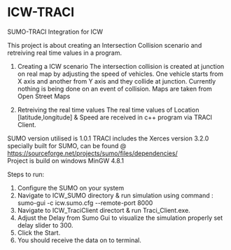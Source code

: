 # ICW-TRACI
SUMO-TRACI Integration for ICW

This project is about creating an Intersection Collision scenario and retreiving real time values in a program.

1. Creating a ICW scenario
  The intersection collision is created at junction on real map by adjusting the speed of vehicles. One vehicle starts from X axis 
  and another from Y axis and they collide at junction. Currently nothing is being done on an event of collision. Maps are taken 
  from Open Street Maps

2. Retreiving the real time values
 The real time values of Location [latitude,longitude] & Speed are received in c++ program via TRACI Client.

SUMO version utilised is 1.0.1
TRACI includes the Xerces version 3.2.0 specially built for SUMO, can be found @ https://sourceforge.net/projects/sumo/files/dependencies/   
Project is build on windows MinGW 4.8.1

Steps to run:
1. Configure the SUMO on your system
2. Navigate to ICW_SUMO directory & run simulation using command :
	sumo-gui -c icw.sumo.cfg --remote-port 8000
3. Navigate to ICW_TraciClient directort & run Traci_Client.exe.
4. Adjust the Delay from Sumo Gui to visualize the simulation properly set delay slider to 300.
5. Click the Start.
6. You should receive the data on to terminal.
